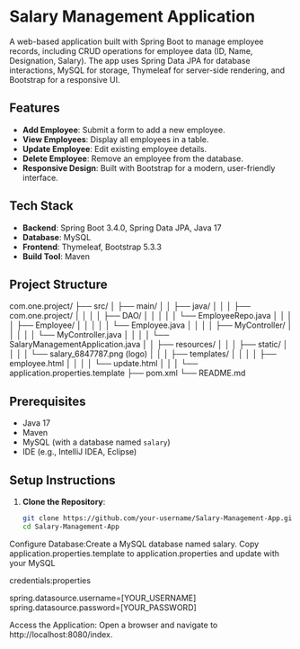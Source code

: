 # Salary Management Application

A web-based application built with Spring Boot to manage employee records, including CRUD operations for employee data (ID, Name, Designation, Salary). The app uses Spring Data JPA for database interactions, MySQL for storage, Thymeleaf for server-side rendering, and Bootstrap for a responsive UI.

## Features
- **Add Employee**: Submit a form to add a new employee.
- **View Employees**: Display all employees in a table.
- **Update Employee**: Edit existing employee details.
- **Delete Employee**: Remove an employee from the database.
- **Responsive Design**: Built with Bootstrap for a modern, user-friendly interface.

## Tech Stack
- **Backend**: Spring Boot 3.4.0, Spring Data JPA, Java 17
- **Database**: MySQL
- **Frontend**: Thymeleaf, Bootstrap 5.3.3
- **Build Tool**: Maven

## Project Structure

com.one.project/
├── src/
│   ├── main/
│   │   ├── java/
│   │   │   ├── com.one.project/
│   │   │   │   ├── DAO/
│   │   │   │   │   └── EmployeeRepo.java
│   │   │   │   ├── Employee/
│   │   │   │   │   └── Employee.java
│   │   │   │   ├── MyController/
│   │   │   │   │   └── MyController.java
│   │   │   │   └── SalaryManagementApplication.java
│   │   ├── resources/
│   │   │   ├── static/
│   │   │   │   └── salary_6847787.png (logo)
│   │   │   ├── templates/
│   │   │   │   ├── employee.html
│   │   │   │   └── update.html
│   │   │   └── application.properties.template
├── pom.xml
└── README.md


## Prerequisites
- Java 17
- Maven
- MySQL (with a database named `salary`)
- IDE (e.g., IntelliJ IDEA, Eclipse)

## Setup Instructions
1. **Clone the Repository**:
   ```bash
   git clone https://github.com/your-username/Salary-Management-App.git
   cd Salary-Management-App
Configure Database:Create a MySQL database named salary.
Copy application.properties.template to application.properties and update with your MySQL 

credentials:properties

spring.datasource.username=[YOUR_USERNAME]
spring.datasource.password=[YOUR_PASSWORD]

Access the Application:
Open a browser and navigate to http://localhost:8080/index.



